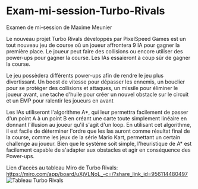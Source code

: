 # Exam-mi-session-Turbo-Rivals
Examen de mi-session de Maxime Meunier

Le nouveau projet Turbo Rivals développés par PixelSpeed Games est un tout nouveau jeu de course oû un joueur affrontera 9 IA pour gagner la première place. Le joueur peut faire des collisions ou encore utiliser des power-ups pour gagner la course. Les IAs essaieront à coup sûr de gagner la course.

Le jeu possèdera différents power-ups afin de rendre le jeu plus divertissant. Un boost de vitesse pour dépasser les ennemis, un bouclier pour se protéger des collisions et attaques, un missile pour éliminer le joueur avant, une tache d'huile pour créer un nouvel obstacle sur le circuit et un EMP pour ralentir les joueurs en avant

Les IAs utiliseront l'algorithme A*, qui leur permettra facilement de passer d'un point A à un point B en créant une carte toute simplement linéaire en donnant l'illusion au joueur qu'il s'agit d'un loop. En utilisant cet algorithme, il est facile de déterminer l'ordre que les Ias auront comme résultat final de la course, comme les jeux de la série Mario Kart, permettant un certain challenge au joueur. Bien que le système soit simple, l'heuristique de A* est facilement capable de s'adapter aux obstacles et agir en conséquence des Power-ups.

Lien d'accès au tableau Miro de Turbo Rivals: https://miro.com/app/board/uXjVLNoL_-c=/?share_link_id=956114480497
![Tableau Turbo Rivals](https://github.com/user-attachments/assets/abb84e20-777f-42da-90b5-285d5fac11c1)
